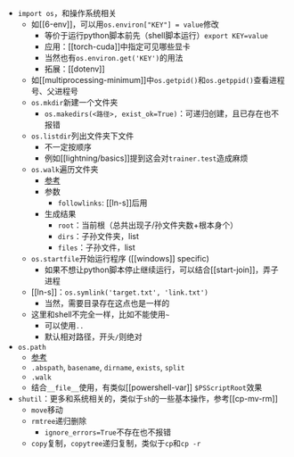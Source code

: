 - `import os`，和操作系统相关
  - 如[[6-env]]，可以用`os.environ["KEY"] = value`修改
    - 等价于运行python脚本前先（shell脚本运行）`export KEY=value`
    - 应用：[[torch-cuda]]中指定可见哪些显卡
    - 当然也有`os.environ.get('KEY')`的用法
    - 拓展：[[dotenv]]
  - 如[[multiprocessing-minimum]]中`os.getpid()`和`os.getppid()`查看进程号、父进程号
  - `os.mkdir`新建一个文件夹
    - `os.makedirs(<路径>, exist_ok=True)`：可递归创建，且已存在也不报错
  - `os.listdir`列出文件夹下文件
    - 不一定按顺序
    - 例如[[lightning/basics]]提到这会对`trainer.test`造成麻烦
  - `os.walk`遍历文件夹
    - [参考](https://blog.csdn.net/qq_41562433/article/details/82995098)
    - 参数
      - `followlinks`: [[ln-s]]后用
    - 生成结果
      - `root`：当前根（总共出现子/孙文件夹数+根本身个）
      - `dirs`：子孙文件夹，list
      - `files`：子孙文件，list
  - `os.startfile`开始运行程序 ([[windows]] specific)
    - 如果不想让python脚本停止继续运行，可以结合[[start-join]]，弄子进程
  - [[ln-s]]：`os.symlink('target.txt', 'link.txt')`
    - 当然，需要目录存在这点也是一样的
  - 这里和shell不完全一样，比如不能使用`~`
    - 可以使用`..`
    - 默认相对路径，开头`/`则绝对
- `os.path`
  - [参考](https://www.runoob.com/python/python-os-path.html)
  - `.abspath`, `basename`, `dirname`, `exists`, `split`
  - `.walk`
  - 结合`__file__`使用，有类似[[powershell-var]] `$PSScriptRoot`效果
- `shutil`：更多和系统相关的，类似于`sh`的一些基本操作，参考[[cp-mv-rm]]
  - `move`移动
  - `rmtree`递归删除
    - `ignore_errors=True`不存在也不报错
  - `copy`复制，`copytree`递归复制，类似于`cp`和`cp -r`